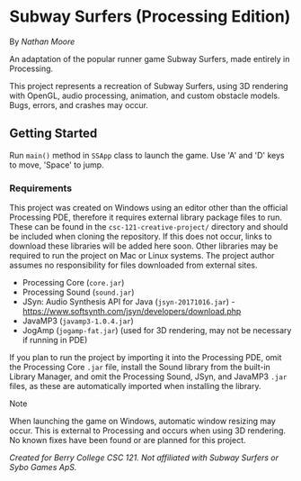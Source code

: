 # Subway Surfers (Processing Edition)
By *Nathan Moore*

An adaptation of the popular runner game Subway Surfers, made entirely in Processing.

This project represents a recreation of Subway Surfers, using 3D rendering with OpenGL, audio processing, animation, and custom obstacle models.
Bugs, errors, and crashes may occur.

## Getting Started
Run `main()` method in `SSApp` class to launch the game.  Use 'A' and 'D' keys to move, 'Space' to jump.

### Requirements
This project was created on Windows using an editor other than the official Processing PDE, therefore it requires external library package files to run.  These can be found in the `csc-121-creative-project/` directory and should be included when cloning the repository.  If this does not occur, links to download these libraries will be added here soon.  Other libraries may be required to run the project on Mac or Linux systems.  The project author assumes no responsibility for files downloaded from external sites.
- Processing Core (`core.jar`)
- Processing Sound (`sound.jar`)
- JSyn: Audio Synthesis API for Java (`jsyn-20171016.jar`) - https://www.softsynth.com/jsyn/developers/download.php
- JavaMP3 (`javamp3-1.0.4.jar`)
- JogAmp (`jogamp-fat.jar`) (used for 3D rendering, may not be necessary if running in PDE)

If you plan to run the project by importing it into the Processing PDE, omit the Processing Core `.jar` file, install the Sound library from the built-in Library Manager, and omit the Processing Sound, JSyn, and JavaMP3 `.jar` files, as these are automatically imported when installing the library.

>[!NOTE]
>When launching the game on Windows, automatic window resizing may occur.  This is external to Processing and occurs when using 3D rendering. No known fixes have been found or are planned for this project.

*Created for Berry College CSC 121. Not affiliated with Subway Surfers or Sybo Games ApS.*
